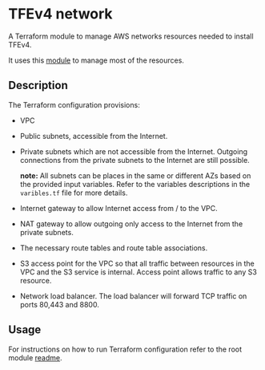 # TFEv4 network

A Terraform module to manage AWS networks resources needed to install TFEv4.

It uses this [module](https://github.com/slavrd/terraform-aws-basic-network) to manage most of the resources.

## Description

The Terraform configuration provisions:

- VPC

- Public subnets, accessible from the Internet.

- Private subnets which are not accessible from the Internet. Outgoing connections from the private subnets to the Internet are still possible. 

    **note:** All subnets can be places in the same or different AZs based on the provided input variables. Refer to the variables descriptions in the `varibles.tf` file for more details.
  
- Internet gateway to allow Internet access from / to the VPC.

- NAT gateway to allow outgoing only access to the Internet from the private subnets.

- The necessary route tables and route table associations.

- S3 access point for the VPC so that all traffic between resources in the VPC and the S3 service is internal. Access point allows traffic to any S3 resource.

- Network load balancer. The load balancer will forward TCP traffic on ports 80,443 and 8800.

## Usage

For instructions on how to run Terraform configuration refer to the root module [readme](../README.md#Usage).
